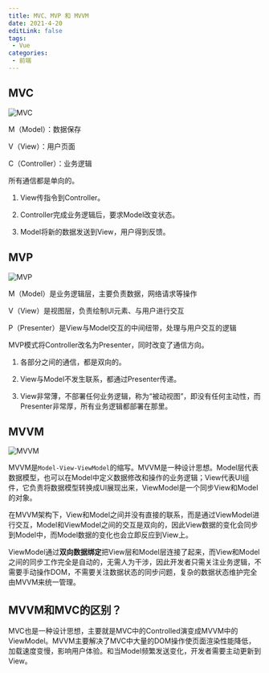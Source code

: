 ```yaml
---
title: MVC、MVP 和 MVVM
date: 2021-4-20
editLink: false
tags:
 - Vue
categories:
 - 前端
---
```


## MVC

![MVC](http://www.ruanyifeng.com/blogimg/asset/2015/bg2015020105.png)

M（Model）：数据保存

V（View）：用户页面

C（Controller）：业务逻辑

所有通信都是单向的。

1. View传指令到Controller。

2. Controller完成业务逻辑后，要求Model改变状态。

3. Model将新的数据发送到View，用户得到反馈。

## MVP

![MVP](http://www.ruanyifeng.com/blogimg/asset/2015/bg2015020109.png)

M（Model）是业务逻辑层，主要负责数据，网络请求等操作

V（View）是视图层，负责绘制UI元素、与用户进行交互

P（Presenter）是View与Model交互的中间纽带，处理与用户交互的逻辑

MVP模式将Controller改名为Presenter，同时改变了通信方向。

1. 各部分之间的通信，都是双向的。

2. View与Model不发生联系，都通过Presenter传递。

3. View非常薄，不部署任何业务逻辑，称为“被动视图”，即没有任何主动性，而Presenter非常厚，所有业务逻辑都部署在那里。

## MVVM

![MVVM](http://www.ruanyifeng.com/blogimg/asset/2015/bg2015020110.png)

MVVM是`Model-View-ViewModel`的缩写。MVVM是一种设计思想。Model层代表数据模型，也可以在Model中定义数据修改和操作的业务逻辑；View代表UI组件，它负责将数据模型转换成UI展现出来，ViewModel是一个同步View和Model的对象。

在MVVM架构下，View和Model之间并没有直接的联系，而是通过ViewModel进行交互，Model和ViewModel之间的交互是双向的，因此View数据的变化会同步到Model中，而Model数据的变化也会立即反应到View上。

ViewModel通过**双向数据绑定**把View层和Model层连接了起来，而View和Model之间的同步工作完全是自动的，无需人为干涉，因此开发者只需关注业务逻辑，不需要手动操作DOM，不需要关注数据状态的同步问题，复杂的数据状态维护完全由MVVM来统一管理。

## MVVM和MVC的区别？

MVC也是一种设计思想，主要就是MVC中的Controlled演变成MVVM中的ViewModel。MVVM主要解决了MVC中大量的DOM操作使页面渲染性能降低，加载速度变慢，影响用户体验。和当Model频繁发送变化，开发者需要主动更新到View。
